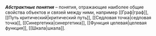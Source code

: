 ***Абстрактные понятия*** – понятия, отражающие наиболее общие свойства объектов и связей между ними, например [[Граф|граф]], [[Путь критический|критический путь]], [[Седловая точка|седловая точка]], [[Синергетика|синергетика]], [[Функция целевая|целевая функция]], [[Шкала|шкала]].